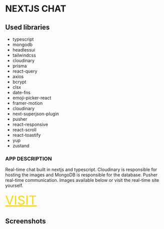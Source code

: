 # NEXTJS CHAT

## Used libraries

+ typescript
+ mongodb
+ headlessui
+ tailwindcss
+ cloudinary
+ prisma
+ react-query
+ axios
+ bcrypt
+ clsx
+ date-fns
+ emoji-picker-react
+ framer-motion
+ cloudinary
+ next-superjson-plugin
+ pusher
+ react-responsive
+ react-scroll
+ react-toastify
+ yup
+ zustand
  

### APP DESCRIPTION

Real-time chat built in nextjs and typescript. Cloudinary is responsible for hosting the images and MongoDB is responsible for the database. Pusher real-time communication. Images available below or visit the real-time site yourself.


<a href="https://nextchat-xi.vercel.app" style="font-size: 40px; color: gold; text-align: center; width: 100%;">VISIT</a>
## Screenshots

